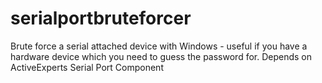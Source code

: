 # serialportbruteforcer
Brute force a serial attached device with Windows - useful if you have a hardware device which you need to guess the password for.  Depends on ActiveExperts Serial Port Component 
